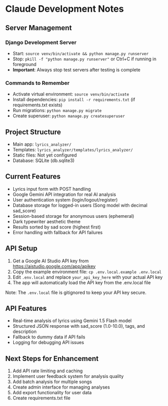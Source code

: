 # Claude Development Notes

## Server Management

### Django Development Server
- Start: `source venv/bin/activate && python manage.py runserver`
- Stop: `pkill -f "python manage.py runserver"` or Ctrl+C if running in foreground
- **Important**: Always stop test servers after testing is complete

### Commands to Remember
- Activate virtual environment: `source venv/bin/activate`
- Install dependencies: `pip install -r requirements.txt` (if requirements.txt exists)
- Run migrations: `python manage.py migrate`
- Create superuser: `python manage.py createsuperuser`

## Project Structure
- Main app: `lyrics_analyzer/`
- Templates: `lyrics_analyzer/templates/lyrics_analyzer/`
- Static files: Not yet configured
- Database: SQLite (db.sqlite3)

## Current Features
- Lyrics input form with POST handling
- Google Gemini API integration for real AI analysis
- User authentication system (login/logout/register)
- Database storage for logged-in users (Song model with decimal sad_score)
- Session-based storage for anonymous users (ephemeral)
- Dark typewriter aesthetic theme
- Results sorted by sad score (highest first)
- Error handling with fallback for API failures

## API Setup
1. Get a Google AI Studio API key from https://aistudio.google.com/app/apikey
2. Copy the example environment file: `cp .env.local.example .env.local`
3. Edit `.env.local` and replace `your_api_key_here` with your actual API key
4. The app will automatically load the API key from the .env.local file

Note: The `.env.local` file is gitignored to keep your API key secure.

## API Features
- Real-time analysis of lyrics using Gemini 1.5 Flash model
- Structured JSON response with sad_score (1.0-10.0), tags, and description
- Fallback to dummy data if API fails
- Logging for debugging API issues

## Next Steps for Enhancement
1. Add API rate limiting and caching
2. Implement user feedback system for analysis quality
3. Add batch analysis for multiple songs
4. Create admin interface for managing analyses
5. Add export functionality for user data
6. Create requirements.txt file